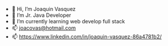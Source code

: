 - 👋 Hi, I’m Joaquin Vasquez
- 👀 I’m Jr. Java Developer
- 🌱 I’m currently learning web develop full stack
- 📫 joacovas@hotmail.com
- 📫 https://www.linkedin.com/in/joaquin-vasquez-86a4781b2/
